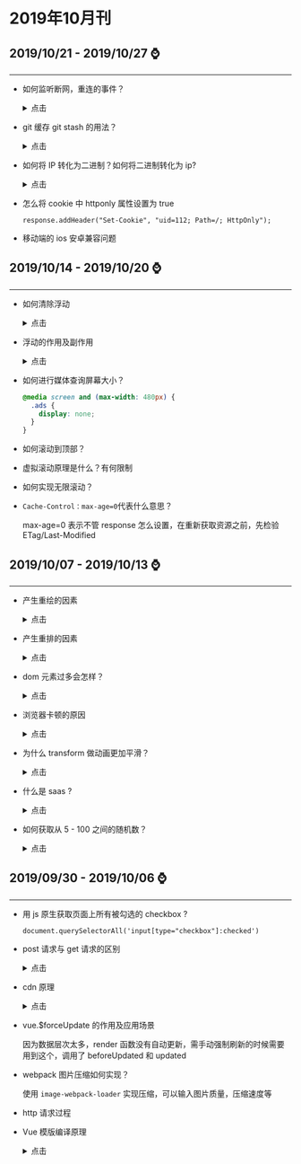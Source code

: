 # 2019年10月刊

## **2019/10/21 - 2019/10/27** :watch:

---

- 如何监听断网，重连的事件？

  <details>
  <summary>点击</summary>

  ```js
  window.addEventListener('offline', function() {
    onLine = false;
  });
  window.addEventListener('online', function() {
    if (onLine == false) {
      onLine = true;
      reLine();
    }
  });
  ```

  </details>

- git 缓存 git stash 的用法？

  <details>
  <summary>点击</summary>

  （1）git stash save "save message" : 执行存储时，添加备注，方便查找，只有 git stash 也要可以的，但查找时不方便识别。

  （2）git stash list ：查看 stash 了哪些存储

  （3）git stash show ：显示做了哪些改动，默认 show 第一个存储,如果要显示其他存贮，后面加 stash@{\$num}，比如第二个 git stash show stash@{1}

  （4）git stash show -p : 显示第一个存储的改动，如果想显示其他存存储，命令：git stash show stash@{\$num} -p ，比如第二个：git stash show stash@{1} -p

  （5）git stash apply :应用某个存储,但不会把存储从存储列表中删除，默认使用第一个存储,即 stash@{0}，如果要使用其他个，git stash apply stash@{\$num} ， 比如第二个：git stash apply stash@{1}

  （6）git stash pop ：命令恢复之前缓存的工作目录，将缓存堆栈中的对应 stash 删除，并将对应修改应用到当前的工作目录下,默认为第一个 stash,即 stash@{0}，如果要应用并删除其他 stash，命令：git stash pop stash@{\$num} ，比如应用并删除第二个：git stash pop stash@{1}

  （7）git stash drop stash@{$num} ：丢弃stash@{$num}存储，从列表中删除这个存储

  （8）git stash clear ：删除所有缓存的 stash

  </details>

* 如何将 IP 转化为二进制？如何将二进制转化为 ip?

  <details>
  <summary>点击</summary>

  IP 地址是一个 32 位的二进制数，通常被分割为 4 个“8 位二进制数”（也就是 4 个字节）。IP 地址通常用“点分十进制”表示成（a.b.c.d）的形式，其中，a,b,c,d 都是 0~255 之间的十进制整数。例：点分十进 IP 地址（100.4.5.6），实际上是 32 位二进制数（01100100.00000100.00000101.00000110）。

  **为什么要转化 IP 地址：**

  点分十进制表示法只是为了让人好记忆，并不能用于电脑运算；

  数据库中跟 IP 地址有的字段一般都会存成整数，这样便于查询，也可以提高了查询速度；

  ```js
  function ipToNumber(ip) {
    var num = 0;
    if (ip == '') {
      return num;
    }
    var aNum = ip.split('.');
    if (aNum.length != 4) {
      return num;
    }
    num += parseInt(aNum[0]) << 24;
    num += parseInt(aNum[1]) << 16;
    num += parseInt(aNum[2]) << 8;
    num += parseInt(aNum[3]) << 0;
    num = num >>> 0; //这个很关键，不然可能会出现负数的情况
    return num;
  }

  function numberToIp(number) {
    var ip = '';
    if (number <= 0) {
      return ip;
    }
    var ip3 = (number << 0) >>> 24;
    var ip2 = (number << 8) >>> 24;
    var ip1 = (number << 16) >>> 24;
    var ip0 = (number << 24) >>> 24;

    ip += ip3 + '.' + ip2 + '.' + ip1 + '.' + ip0;

    return ip;
  }
  ```

  </details>

- 怎么将 cookie 中 httponly 属性设置为 true

  `response.addHeader("Set-Cookie", "uid=112; Path=/; HttpOnly");`

- 移动端的 ios 安卓兼容问题

## **2019/10/14 - 2019/10/20** :watch:

---

- 如何清除浮动

  <details>
  <summary>点击</summary>

  1、对父级设置适合 CSS 高度

  2、clear:both 清除浮动

  </details>

- 浮动的作用及副作用

  <details>
  <summary>点击</summary>

  使元素脱离文档流，按照指定的方向发生移动，遇到父级的边界或者相邻的浮动元素就会停下来.

  浮动的目的：**为了达到自己的布局目的，让指定元素定位在指定位置，并且可以设置浮动后的行级元素的宽高，我们就需要用到浮动**

  浮动的副作用：1、父级元素背景不能显示；2、父级元素边框不能撑开；3、margin padding 设置值不能正确显示

  </details>

- 如何进行媒体查询屏幕大小？

  ```css
  @media screen and (max-width: 480px) {
    .ads {
      display: none;
    }
  }
  ```

- 如何滚动到顶部？

- 虚拟滚动原理是什么？有何限制

- 如何实现无限滚动？

- `Cache-Control：max-age=0`代表什么意思？

  max-age=0 表示不管 response 怎么设置，在重新获取资源之前，先检验 ETag/Last-Modified

## **2019/10/07 - 2019/10/13** :watch:

---

- 产生重绘的因素

  <details>
  <summary>点击</summary>

  改变 visibility、outline、背景色等样式属性，并没有改变元素大小、位置等。浏览器会根据元素的新属性重新绘制。

  </details>

* 产生重排的因素

  <details>
  <summary>点击</summary>

  内容改变

  文本改变或图片尺寸改变

  DOM 元素的几何属性的变化

  > 例如改变 DOM 元素的宽高值时，原渲染树中的相关节点会失效，浏览器会根据变化后的 DOM 重新排建渲染树中的相关节点。如果父节点的几何属性变化时，还会使其子节点及后续兄弟节点重新计算位置等，造成一系列的重排。

  DOM 树的结构变化

  > 添加 DOM 节点、修改 DOM 节点位置及删除某个节点都是对 DOM 树的更改，会造成页面的重排。浏览器布局是从上到下的过程，修改当前元素不会对其前边已经遍历过的元素造成影响，但是如果在所有的节点前添加一个新的元素，则后续的所有元素都要进行重排。

  获取某些属性

  > 除了渲染树的直接变化，当获取一些属性值时，浏览器为取得正确的值也会发生重排，这些属性包括：`offsetTop、offsetLeft、 offsetWidth、offsetHeight、scrollTop、scrollLeft、scrollWidth、scrollHeight、 clientTop、clientLeft、clientWidth、clientHeight、getComputedStyle()。`

  浏览器窗口尺寸改变

  > 窗口尺寸的改变会影响整个网页内元素的尺寸的改变，即 DOM 元素的集合属性变化，因此会造成重排。

  滚动条的出现（会触发整个页面的重排）

  </details>

- dom 元素过多会怎样？

  <details>
  <summary>点击</summary>

  不利于 seo，渲染耗时。

  dom 树太大占内存

  DOM 元素过多会使 DOM 元素查询效率，样式表匹配效率降低，是页面性能最主要的瓶颈之一。

  **正常页面的 DOM 元素数量一般不应该超过 1000。**

  </details>

- 浏览器卡顿的原因

  <details>
  <summary>点击</summary>

  频繁的 dom 操作

  频繁的触发重排和重绘

  内存泄漏

  </details>

- 为什么 transform 做动画更加平滑？

  <details>
  <summary>点击</summary>

  首先一个问题是：**那么为什么会造成动画卡顿呢？**

  原因就是主线程和合成线程的调度不合理。

  一般情况下，主线程负责：运行 JavaScript；计算 HTML 元素的 CSS 样式；页面的布局；将元素绘制到一个或多个位图中；将这些位图交给合成线程。

  相应地，合成线程负责：通过 GPU 将位图绘制到屏幕上；通知主线程更新页面中可见或即将变成可见的部分的位图；计算出页面中哪部分是可见的；计算出当你在滚动页面时哪部分是即将变成可见的；当你滚动页面时将相应位置的元素移动到可视区域。

  下面来详细说一下调度不合理的原因。

  > 在使用 height，width，margin，padding 作为 transition 的值时，会造成浏览器主线程的工作量较重，例如从 margin-left：-20px 渲染到 margin-left:0，主线程需要计算样式 margin-left:-19px,margin-left:-18px，一直到 margin-left:0，而且每一次主线程计算样式后，合成进程都需要绘制到 GPU 然后再渲染到屏幕上，前后总共进行 20 次主线程渲染，20 次合成线程渲染，20+20 次，总计 40 次计算。

  > 而如果使用 transform 的话，例如 tranform:translate(-20px,0)到 transform:translate(0,0)，主线程只需要进行一次 tranform:translate(-20px,0)到 transform:translate(0,0)，然后合成线程去一次将-20px 转换到 0px，这样的话，总计 1+20 计算。

  使用 transform 后，页面的回流直接没有了，这就是使用 transform 性能更好的原因, 虽然回流是没有了，但是后面进行图层合并的耗时却增加了 60%，甚至快超过了回流消耗的时间

  </details>

- 什么是 saas ?

  <details>
  <summary>点击</summary>

  aaS 是 Software-as-a-Service（软件即服务）的简称，它是一种通过 Internet 提供软件的模式，厂商将应用软件统一部署在自己的服务器上，客户可以根据自己实际需求，通过互联网向厂商定购所需的应用软件服务，按定购的服务多少和时间长短向厂商支付费用，并通过互联网获得厂商提供的服务。

  SaaS 应用软件的价格通常为“全包”费用，囊括了通常的应用软件许可证费、软件维护费以及技术支持费，将其统一为每个用户的月度租用费。 对于广大中小型企业来说，SaaS 是采用先进技术实施信息化的最好途径。但 SaaS 绝不仅仅适用于中小型企业，所有规模的企业都可以从 SaaS 中获利。

  </details>

* 如何获取从 5 - 100 之间的随机数？

  <details>
  <summary>点击</summary>

  ```js
  function randomNumber(min, max) {
    if (max == null) {
      max = min;
      min = 0;
    }
    return min + Math.floor(Math.random() * (max - min + 1));
  }
  randomNumber(5, 100);
  ```

  </details>

## **2019/09/30 - 2019/10/06** :watch:

---

- 用 js 原生获取页面上所有被勾选的 checkbox ?

  `document.querySelectorAll('input[type="checkbox"]:checked')`

- post 请求与 get 请求的区别

  <details>
  <summary>点击</summary>

  get 请求有长度限制，一般大小不超过 2K，post 请求没有限制

  get 把请求参数放在 url 上，即 http 协议头上，post 放在 Request body 请求体中。故 get 比 post 更不安全，不能用来传递敏感信息

  POST 类型请求要发送两个 TCP 数据包。先发送文件头。再发送数据。

  GET 类型请求只需要发送一个 TCP 数据包。取决于你的 cookie 数量。

  </details>

- cdn 原理

  <details>
  <summary>点击</summary>

  CDN 做了两件事，**一是让用户访问最近的节点，二是从缓存或者源站获取资源**

  CDN 加速的原理很大部分是跟 DNS 挂钩在一起的，CDN 供应商几乎一定需要一个智能 DNS 服务器。CDN 可以拿到所有的明文数据，所以对数据安全性、保密性要求比较高的企业会选择自建 CDN 或者设置 NS 记录，指向自建的智能 DNS 服务器。

  缺点：CDN 要清除缓存很难，因为有很多服务器上的缓存要清除。无论是用户对边缘服务器的请求，还是 CDN 服务器的回源都可以使用 https。

  </details>

- vue.\$forceUpdate 的作用及应用场景

  因为数据层次太多，render 函数没有自动更新，需手动强制刷新的时候需要用到这个，调用了 beforeUpdated 和 updated

- webpack 图片压缩如何实现？

  使用 `image-webpack-loader` 实现压缩，可以输入图片质量，压缩速度等

- http 请求过程

* Vue 模版编译原理

  <details>
  <summary>点击</summary>

  简单说，Vue 的编译过程就是将 template 转化为 render 函数的过程。会经历以下阶段：

  **生成 AST 树,优化,codegen**

  首先解析模版，生成 AST 语法树(一种用 JavaScript 对象的形式来描述整个模板)。
  使用大量的正则表达式对模板进行解析，遇到标签、文本的时候都会执行对应的钩子进行相关处理。

  Vue 的数据是响应式的，但其实模板中并不是所有的数据都是响应式的。有一些数据首次渲染后就不会再变化，对应的 DOM 也不会变化。那么优化过程就是深度遍历 AST 树，按照相关条件对树节点进行标记。这些被标记的节点(静态节点)我们就可以跳过对它们的比对，对运行时的模板起到很大的优化作用。

  编译的最后一步是将优化后的 AST 树转换为可执行的代码。

  </details>
